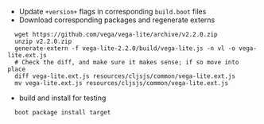 
* Update `+version+` flags in corresponding `build.boot` files
* Download corresponding packages and regenerate externs

```
  wget https://github.com/vega/vega-lite/archive/v2.2.0.zip
  unzip v2.2.0.zip
  generate-extern -f vega-lite-2.2.0/build/vega-lite.js -n vl -o vega-lite.ext.js
  # Check the diff, and make sure it makes sense; if so move into place
  diff vega-lite.ext.js resources/cljsjs/common/vega-lite.ext.js
  mv vega-lite.ext.js resources/cljsjs/common/vega-lite.ext.js
```

* build and install for testing

```
  boot package install target
```

  
